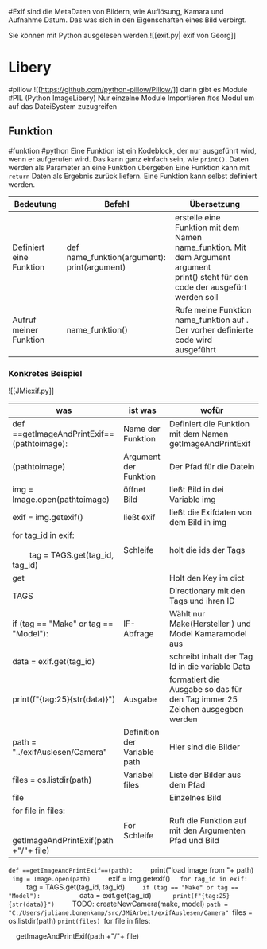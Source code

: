 #Exif sind die MetaDaten von Bildern, wie Auflösung, Kamara und Aufnahme Datum. Das was sich in den Eigenschaften eines Bild verbirgt.

Sie können mit Python ausgelesen werden.![[exif.py| exif von Georg]]
# Libery
#pillow ![[https://github.com/python-pillow/Pillow/]]
darin gibt es Module #PIL (Python ImageLibery)
Nur einzelne Module Importieren 
#os Modul um auf das DateiSystem zuzugreifen
## Funktion
#funktion #python 
Eine Funktion ist ein Kodeblock, der nur ausgeführt wird, wenn er aufgerufen wird. Das kann ganz einfach sein, wie `print()`.
Daten werden als Parameter an eine Funktion übergeben
Eine Funktion kann mit `return` Daten als Ergebnis zurück liefern.
Eine Funktion kann selbst definiert werden.

| Bedeutung               | Befehl                                           | Übersetzung                                                                                                                           |
| ----------------------- | ------------------------------------------------ | ------------------------------------------------------------------------------------------------------------------------------------- |
| Definiert eine Funktion | def name_funktion(argument):<br> print(argument) | erstelle eine Funktion mit dem Namen name_funktion. Mit dem Argument argument<br>print() steht für den code der ausgefürt werden soll |
| Aufruf meiner Funktion  | name_funktion()                                  | Rufe meine Funktion name_funktion auf . Der vorher definierte code  wird ausgeführt                                                   |
### Konkretes Beispiel
![[JMiexif.py]]

| was                                                                 | ist was                      | wofür                                                                       |
| ------------------------------------------------------------------- | ---------------------------- | --------------------------------------------------------------------------- |
| def ==getImageAndPrintExif==(pathtoimage):                          | Name der Funktion            | Definiert die Funktion mit dem Namen getImageAndPrintExif                   |
| (pathtoimage)                                                       | Argument der Funktion        | Der Pfad für die Datein                                                     |
| img = Image.open(pathtoimage)                                       | öffnet Bild                  | ließt Bild in dei Variable img                                              |
| exif = img.getexif()                                                | ließt exif                   | ließt die Exifdaten von dem Bild in img                                     |
| for tag_id in exif:<br><br>        tag = TAGS.get(tag_id, tag_id)   | Schleife                     | holt die ids der Tags                                                       |
| get                                                                 |                              | Holt den Key im dict                                                        |
| TAGS                                                                |                              | Directionary mit den Tags und ihren ID                                      |
| if (tag == "Make" or tag == "Model"):                               | IF-Abfrage                   | Wählt nur Make(Hersteller ) und Model Kamaramodel aus                       |
| data = exif.get(tag_id)                                             |                              | schreibt inhalt der Tag Id in die variable Data                             |
| print(f"{tag:25}{str(data)}")                                       | Ausgabe                      | formatiert die Ausgabe so das für den Tag immer 25 Zeichen ausgegben werden |
| path = "../exifAuslesen/Camera"                                     | Definition der Variable path | Hier sind die Bilder                                                        |
| files = os.listdir(path)                                            | Variabel files               | Liste der Bilder aus dem Pfad                                               |
| file                                                                |                              | Einzelnes Bild                                                              |
| for file in files:<br><br>    getImageAndPrintExif(path +"/"+ file) | For Schleife                 | Ruft die Funktion auf mit den Argumenten Pfad und Bild                      |



`def ==getImageAndPrintExif==(path):
    `print("load image from "+ path)
    `img = Image.open(path)
    `exif = img.getexif()
    `for tag_id in exif:
      `  tag = TAGS.get(tag_id, tag_id)
        `if (tag == "Make" or tag == "Model"):
          `data = exif.get(tag_id)
          `print(f"{tag:25}{str(data)}")
    `TODO: createNewCamera(make, model)
`path = "C:/Users/juliane.bonenkamp/src/JMiArbeit/exifAuslesen/Camera"
`files = os.listdir(path)
`print(files)
`for file in files:

    getImageAndPrintExif(path +"/"+ file)


